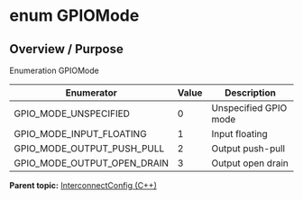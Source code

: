 # enum GPIOMode

## Overview / Purpose

Enumeration GPIOMode

|Enumerator|Value|Description|
|----------|-----|-----------|
|GPIO\_MODE\_UNSPECIFIED|0|Unspecified GPIO mode|
|GPIO\_MODE\_INPUT\_FLOATING|1|Input floating|
|GPIO\_MODE\_OUTPUT\_PUSH\_PULL|2|Output push-pull|
|GPIO\_MODE\_OUTPUT\_OPEN\_DRAIN|3|Output open drain|

**Parent topic:** [InterconnectConfig \(C++\)](../../summary_pages/InterconnectConfig.md)

